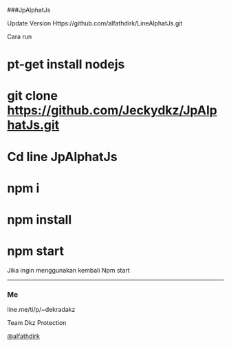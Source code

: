 ###JpAlphatJs

Update Version
Https://github.com/alfathdirk/LineAlphatJs.git

Cara run

# pt-get install nodejs
#  git clone https://github.com/Jeckydkz/JpAlphatJs.git
# Cd line JpAlphatJs
# npm i
# npm install
# npm start

Jika ingin menggunakan kembali
Npm start





----
### Me
line.me/ti/p/~dekradakz

Team Dkz Protection

[@alfathdirk](https://instagram.com/alfathdirk)
